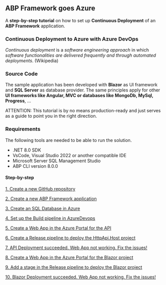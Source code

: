 ## ABP Framework goes Azure

A **step-by-step tutorial** on how to set up **Continuous Deployment** of an **ABP Framework** application.

### Continuous Deployment to Azure with Azure DevOps

_Continuous deployment_ is a _software engineering approach_ in which _software functionalities are delivered frequently and through automated deployments_. (Wikipedia)

### Source Code

The sample application has been developed with **Blazor** as UI framework and **SQL Server** as database provider.
The same principles apply for other **UI frameworks like Angular, MVC or databases like MongoDb, MySql, Progress**, ...

ATTENTION: This tutorial is by no means production-ready and just serves as a guide to point you in the right direction.

### Requirements

The following tools are needed to be able to run the solution.

* .NET 8.0 SDK
* VsCode, Visual Studio 2022 or another compatible IDE
* Microsoft Server SQL Management Studio
* ABP CLI version 8.0.0

#### Step-by-step

[1. Create a new GitHub repository](tutorial/../1.create-a-new-github-repository.md)

[2. Create a new ABP Framework application](tutorial/../2.create-a-new-abp-framework-application.md)

[3. Create an SQL Database in Azure](tutorial/../3.create-an-sql-database-in-azure.md)

[4. Set up the Build pipeline in AzureDevops](tutorial/../4.set-up-a-build-pipeline-in-azuredevops.md)

[5. Create a Web App in the Azure Portal for the API](tutorial/../5.create-a-web-app-in-the-azure-portal-for-the-api-project.md)

[6. Create a Release pipeline to deploy the HttpApi.Host project](tutorial/../6.create-a-release-pipeline-and-deploy-httpapi-host-project.md)

[7. API Deployment succeeded. Web App not working. Fix the issues!](tutorial/../7.deployment-succeeded-web-app-not-working-fix-the-issues.md)

[8. Create a Web App in the Azure Portal for the Blazor project](tutorial/../8.create-a-web-app-in-the-azure-portal-for-the-blazor-project.md)

[9. Add a stage in the Release pipeline to deploy the Blazor project](tutorial/../9.add-an-extra-stage-in-the-release-pipeline-for-the-blazor-project.md)

[10. Blazor Deployment succeeded. Web App not working. Fix the issues!](tutorial/../10.deployment-blazor-project-succeeded-web-app-still-not-working-fix-the-issues.md)
